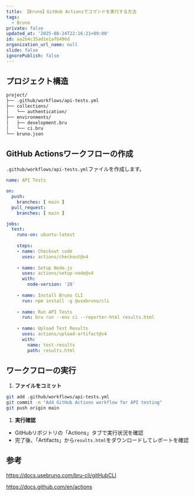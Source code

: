```yaml
---
title: 【Bruno】GitHub Actionsでコマンドを実行する方法
tags:
  - Bruno
private: false
updated_at: '2025-08-24T22:16:21+09:00'
id: aa2b4c35ad1e1afb496d
organization_url_name: null
slide: false
ignorePublish: false
---
```

## プロジェクト構造

```txt
project/
├── .github/workflows/api-tests.yml
├── collections/
│   └── authentication/
├── environments/
│   ├── development.bru
│   └── ci.bru
└── bruno.json
```

## GitHub Actionsワークフローの作成

`.github/workflows/api-tests.yml`ファイルを作成します。

```yaml
name: API Tests

on:
  push:
    branches: [ main ]
  pull_request:
    branches: [ main ]

jobs:
  test:
    runs-on: ubuntu-latest
    
    steps:
    - name: Checkout code
      uses: actions/checkout@v4
      
    - name: Setup Node.js
      uses: actions/setup-node@v4
      with:
        node-version: '20'
        
    - name: Install Bruno CLI
      run: npm install -g @usebruno/cli
      
    - name: Run API Tests
      run: bru run --env ci --reporter-html results.html
      
    - name: Upload Test Results
      uses: actions/upload-artifact@v4
      with:
        name: test-results
        path: results.html
```

## ワークフローの実行

1. **ファイルをコミット**

```bash
git add .github/workflows/api-tests.yml
git commit -m "Add GitHub Actions workflow for API testing"
git push origin main
```

1. **実行確認**

- GitHubリポジトリの「Actions」タブで実行状況を確認
- 完了後、「Artifacts」から`results.html`をダウンロードしてレポートを確認

## 参考

https://docs.usebruno.com/bru-cli/gitHubCLI

https://docs.github.com/en/actions

